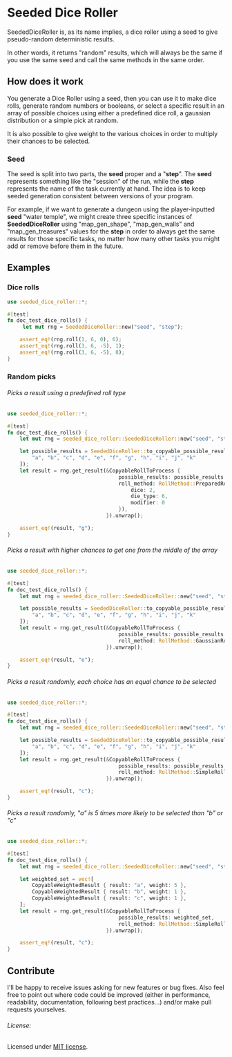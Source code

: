 # Seeded Dice Roller
SeededDiceRoller is, as its name implies, a dice roller using a seed to give pseudo-random deterministic results.

In other words, it returns "random" results, which will always be the same if you use the same seed and call the same methods in the same order.

## How does it work
You generate a Dice Roller using a seed, then you can use it to make dice rolls, generate random numbers or booleans, or select a specific result in an array of possible choices using either a predefined dice roll, a gaussian distribution or a simple pick at random.

It is also possible to give weight to the various choices in order to multiply their chances to be selected.

### Seed
The seed is split into two parts, the **seed** proper and a "**step**". The **seed** represents something like the "session" of the run, while the **step** represents the name of the task currently at hand. The idea is to keep seeded generation consistent between versions of your program.

For example, if we want to generate a dungeon using the player-inputted **seed** "water temple", we might create three specific instances of **SeededDiceRoller** using "map_gen_shape", "map_gen_walls" and "map_gen_treasures" values for the **step** in order to always get the same results for those specific tasks, no matter how many other tasks you might add or remove before them in the future.

## Examples
### Dice rolls
```rust
use seeded_dice_roller::*;

#[test]
fn doc_test_dice_rolls() {
     let mut rng = SeededDiceRoller::new("seed", "step");

    assert_eq!(rng.roll(1, 6, 0), 6);
    assert_eq!(rng.roll(3, 6, -5), 1);
    assert_eq!(rng.roll(3, 6, -5), 8);
}
```


### Random picks
###### Picks a result using a predefined roll type
```rust
use seeded_dice_roller::*;

#[test]
fn doc_test_dice_rolls() {
    let mut rng = seeded_dice_roller::SeededDiceRoller::new("seed", "step");

    let possible_results = SeededDiceRoller::to_copyable_possible_results(vec![
        "a", "b", "c", "d", "e", "f", "g", "h", "i", "j", "k"
    ]);
    let result = rng.get_result(&CopyableRollToProcess {
                                    possible_results: possible_results.clone(),
                                    roll_method: RollMethod::PreparedRoll(PreparedRoll {
                                        dice: 2,
                                        die_type: 6,
                                        modifier: 0
                                    }),
                                }).unwrap();

    assert_eq!(result, "g");
}
```

###### Picks a result with higher chances to get one from the middle of the array
```rust
use seeded_dice_roller::*;

#[test]
fn doc_test_dice_rolls() {
    let mut rng = seeded_dice_roller::SeededDiceRoller::new("seed", "step");

    let possible_results = SeededDiceRoller::to_copyable_possible_results(vec![
        "a", "b", "c", "d", "e", "f", "g", "h", "i", "j", "k"
    ]);
    let result = rng.get_result(&CopyableRollToProcess {
                                    possible_results: possible_results.clone(),
                                    roll_method: RollMethod::GaussianRoll(5),
                                }).unwrap();

    assert_eq!(result, "e");
}
```

###### Picks a result randomly, each choice has an equal chance to be selected
```rust
use seeded_dice_roller::*;

#[test]
fn doc_test_dice_rolls() {
    let mut rng = seeded_dice_roller::SeededDiceRoller::new("seed", "step");

    let possible_results = SeededDiceRoller::to_copyable_possible_results(vec![
        "a", "b", "c", "d", "e", "f", "g", "h", "i", "j", "k"
    ]);
    let result = rng.get_result(&CopyableRollToProcess {
                                    possible_results: possible_results.clone(),
                                    roll_method: RollMethod::SimpleRoll,
                                }).unwrap();

    assert_eq!(result, "c");
}
```

###### Picks a result randomly, "a" is 5 times more likely to be selected than "b" or "c"
```rust
use seeded_dice_roller::*;

#[test]
fn doc_test_dice_rolls() {
    let mut rng = seeded_dice_roller::SeededDiceRoller::new("seed", "step");

    let weighted_set = vec![
        CopyableWeightedResult { result: "a", weight: 5 },
        CopyableWeightedResult { result: "b", weight: 1 },
        CopyableWeightedResult { result: "c", weight: 1 },
    ];
    let result = rng.get_result(&CopyableRollToProcess {
                                    possible_results: weighted_set,
                                    roll_method: RollMethod::SimpleRoll,
                                }).unwrap();

    assert_eq!(result, "c");
}
```

## Contribute
I'll be happy to receive issues asking for new features or bug fixes. Also feel free to point out where code could be improved (either in performance, readability, documentation, following best practices...) and/or make pull requests yourselves.

###### License:
Licensed under [MIT license](https://github.com/lmagitem/seeded-dice-roller/blob/master/LICENSE.md).
